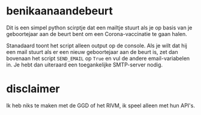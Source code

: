 # benikaanaandebeurt

Dit is een simpel python scirptje dat een mailtje stuurt als je op basis van je geboortejaar aan de beurt bent om een
Corona-vaccinatie te gaan halen.

Stanadaard toont het script alleen output op de console.
Als je wilt dat hij een mail stuurt als er een nieuw geboortejaar aan de beurt is, zet dan bovenaan het script
`SEND_EMAIL` op `True` en vul de andere email-variabelen in.  Je hebt dan uiteraard een toegankelijke SMTP-server nodig.

# disclaimer

Ik heb niks te maken met de GGD of het RIVM, ik speel alleen met hun API's.

